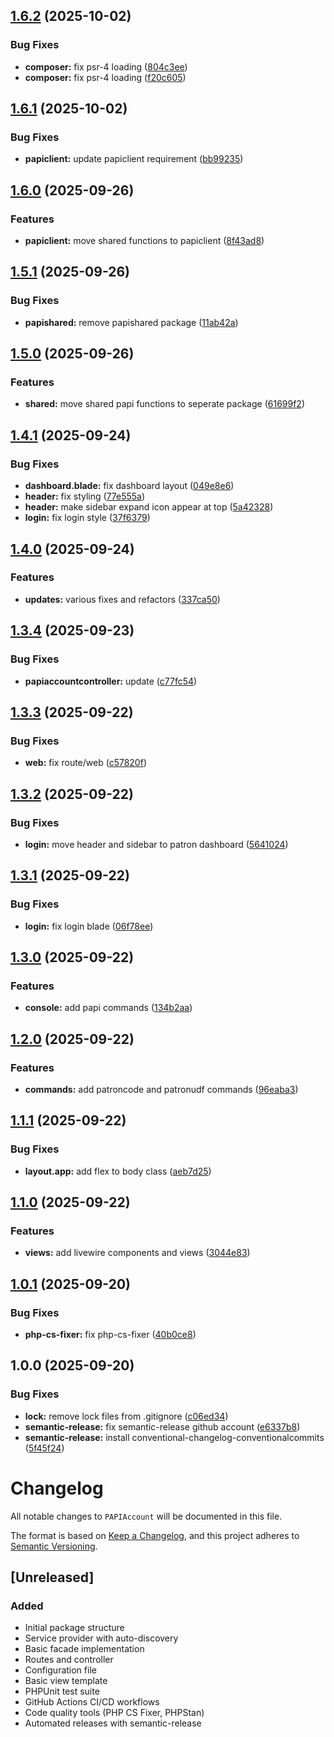 ## [1.6.2](https://github.com/dcplibrary/papiaccount/compare/v1.6.1...v1.6.2) (2025-10-02)

### Bug Fixes

* **composer:** fix psr-4 loading ([804c3ee](https://github.com/dcplibrary/papiaccount/commit/804c3ee73c4b08c10e7cb38fc009980e90142ea7))
* **composer:** fix psr-4 loading ([f20c605](https://github.com/dcplibrary/papiaccount/commit/f20c605b5a0d66143f74170ecfa4ea40eec5d16c))

## [1.6.1](https://github.com/dcplibrary/papiaccount/compare/v1.6.0...v1.6.1) (2025-10-02)

### Bug Fixes

* **papiclient:** update papiclient requirement ([bb99235](https://github.com/dcplibrary/papiaccount/commit/bb99235f27b9891101c1e7e72af6be5650be98a0))

## [1.6.0](https://github.com/dcplibrary/papiaccount/compare/v1.5.1...v1.6.0) (2025-09-26)

### Features

* **papiclient:** move shared functions to papiclient ([8f43ad8](https://github.com/dcplibrary/papiaccount/commit/8f43ad8b450c8518fdf6b8e8adff2fde53a2431c))

## [1.5.1](https://github.com/dcplibrary/papiaccount/compare/v1.5.0...v1.5.1) (2025-09-26)

### Bug Fixes

* **papishared:** remove papishared package ([11ab42a](https://github.com/dcplibrary/papiaccount/commit/11ab42a2b5fabbd6fb7125297f341ab3cbdd3fbd))

## [1.5.0](https://github.com/dcplibrary/papiaccount/compare/v1.4.1...v1.5.0) (2025-09-26)

### Features

* **shared:** move shared papi functions to seperate package ([61699f2](https://github.com/dcplibrary/papiaccount/commit/61699f25e86557ba35225b03bd9204d8784926b5))

## [1.4.1](https://github.com/dcplibrary/papiaccount/compare/v1.4.0...v1.4.1) (2025-09-24)

### Bug Fixes

* **dashboard.blade:** fix dashboard layout ([049e8e6](https://github.com/dcplibrary/papiaccount/commit/049e8e64ec4e232ffc6e6f78332c853c7c043da7))
* **header:** fix styling ([77e555a](https://github.com/dcplibrary/papiaccount/commit/77e555ac2ce2768e6740ecc5682a952c4e58469d))
* **header:** make sidebar expand icon appear at top ([5a42328](https://github.com/dcplibrary/papiaccount/commit/5a42328773a29f8db2e7c0e733db3595dd4f2d40))
* **login:** fix login style ([37f6379](https://github.com/dcplibrary/papiaccount/commit/37f6379d6ff85cc27fdd8b21c65dc88f191c0acd))

## [1.4.0](https://github.com/dcplibrary/papiaccount/compare/v1.3.4...v1.4.0) (2025-09-24)

### Features

* **updates:** various fixes and refactors ([337ca50](https://github.com/dcplibrary/papiaccount/commit/337ca50530d9f4ce0886a6232903fd17df668c00))

## [1.3.4](https://github.com/dcplibrary/papiaccount/compare/v1.3.3...v1.3.4) (2025-09-23)

### Bug Fixes

* **papiaccountcontroller:** update ([c77fc54](https://github.com/dcplibrary/papiaccount/commit/c77fc5482d957e243cf69a4efd924ade01f247fa))

## [1.3.3](https://github.com/dcplibrary/papiaccount/compare/v1.3.2...v1.3.3) (2025-09-22)

### Bug Fixes

* **web:** fix route/web ([c57820f](https://github.com/dcplibrary/papiaccount/commit/c57820fb42b6407de53993c61f8b21941d1e6aad))

## [1.3.2](https://github.com/dcplibrary/papiaccount/compare/v1.3.1...v1.3.2) (2025-09-22)

### Bug Fixes

* **login:** move header and sidebar to patron dashboard ([5641024](https://github.com/dcplibrary/papiaccount/commit/5641024df912c1e2b40bfd76ee48754ae5c2eca9))

## [1.3.1](https://github.com/dcplibrary/papiaccount/compare/v1.3.0...v1.3.1) (2025-09-22)

### Bug Fixes

* **login:** fix login blade ([06f78ee](https://github.com/dcplibrary/papiaccount/commit/06f78ee3823842f26e132f6ecefb50e7d64cbc9c))

## [1.3.0](https://github.com/dcplibrary/papiaccount/compare/v1.2.0...v1.3.0) (2025-09-22)

### Features

* **console:** add papi commands ([134b2aa](https://github.com/dcplibrary/papiaccount/commit/134b2aaa36a7bd8e319ede275cafe8bffc2684ae))

## [1.2.0](https://github.com/dcplibrary/papiaccount/compare/v1.1.1...v1.2.0) (2025-09-22)

### Features

* **commands:** add patroncode and patronudf commands ([96eaba3](https://github.com/dcplibrary/papiaccount/commit/96eaba3799ae2d29d9afe9bbb6b22b8eaa36d3c6))

## [1.1.1](https://github.com/dcplibrary/papiaccount/compare/v1.1.0...v1.1.1) (2025-09-22)

### Bug Fixes

* **layout.app:** add flex to body class ([aeb7d25](https://github.com/dcplibrary/papiaccount/commit/aeb7d256b03662675ad356ed9d8b1806a8dc4af2))

## [1.1.0](https://github.com/dcplibrary/papiaccount/compare/v1.0.1...v1.1.0) (2025-09-22)

### Features

* **views:** add livewire components and views ([3044e83](https://github.com/dcplibrary/papiaccount/commit/3044e834e38f5b5fcfccc89b824136adb05831e8))

## [1.0.1](https://github.com/dcplibrary/papiaccount/compare/v1.0.0...v1.0.1) (2025-09-20)

### Bug Fixes

* **php-cs-fixer:** fix php-cs-fixer ([40b0ce8](https://github.com/dcplibrary/papiaccount/commit/40b0ce88e3c49c6caeb9d898334c16f7fdccfc6f))

## 1.0.0 (2025-09-20)

### Bug Fixes

* **lock:** remove lock files from .gitignore ([c06ed34](https://github.com/dcplibrary/papiaccount/commit/c06ed342d3ed497cb2e96f0c3462f9214ca70a88))
* **semantic-release:** fix semantic-release github account ([e6337b8](https://github.com/dcplibrary/papiaccount/commit/e6337b831993ae1f8d6443fc1d8ad9d2d6fc154a))
* **semantic-release:** install conventional-changelog-conventionalcommits ([5f45f24](https://github.com/dcplibrary/papiaccount/commit/5f45f242a9e64d607bddddf7b16259a73fc5bc31))

# Changelog

All notable changes to `PAPIAccount` will be documented in this file.

The format is based on [Keep a Changelog](https://keepachangelog.com/en/1.0.0/),
and this project adheres to [Semantic Versioning](https://semver.org/spec/v2.0.0.html).

## [Unreleased]

### Added
- Initial package structure
- Service provider with auto-discovery
- Basic facade implementation
- Routes and controller
- Configuration file
- Basic view template
- PHPUnit test suite
- GitHub Actions CI/CD workflows
- Code quality tools (PHP CS Fixer, PHPStan)
- Automated releases with semantic-release
